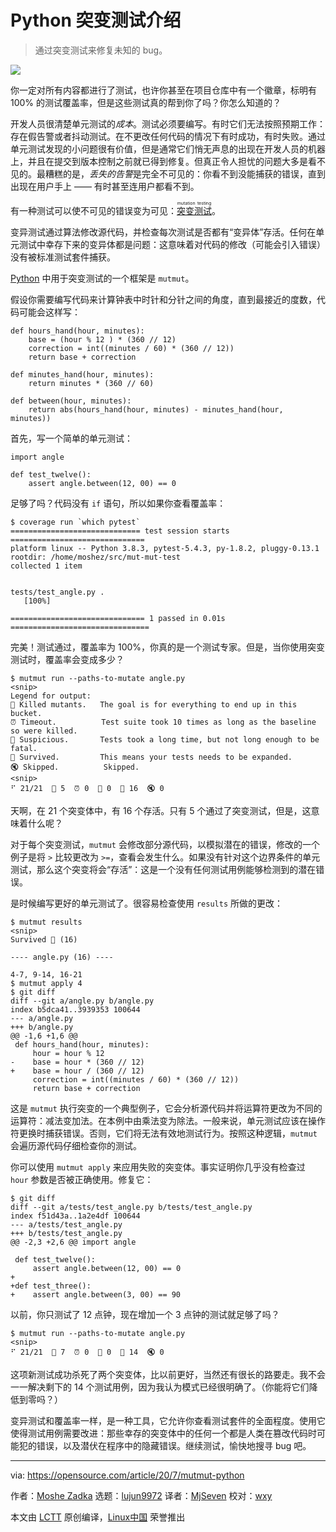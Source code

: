 [#]: collector: (lujun9972)
[#]: translator: (MjSeven)
[#]: reviewer: (wxy)
[#]: publisher: (wxy)
[#]: url: (https://linux.cn/article-12871-1.html)
[#]: subject: (An introduction to mutation testing in Python)
[#]: via: (https://opensource.com/article/20/7/mutmut-python)
[#]: author: (Moshe Zadka https://opensource.com/users/moshez)

Python 突变测试介绍
======

> 通过突变测试来修复未知的 bug。

![](https://img.linux.net.cn/data/attachment/album/202011/29/230106ie9xc89dj3jx1yj9.jpg)

你一定对所有内容都进行了测试，也许你甚至在项目仓库中有一个徽章，标明有 100% 的测试覆盖率，但是这些测试真的帮到你了吗？你怎么知道的？

开发人员很清楚单元测试的*成本*。测试必须要编写。有时它们无法按照预期工作：存在假告警或者抖动测试。在不更改任何代码的情况下有时成功，有时失败。通过单元测试发现的小问题很有价值，但是通常它们悄无声息的出现在开发人员的机器上，并且在提交到版本控制之前就已得到修复。但真正令人担忧的问题大多是看不见的。最糟糕的是，*丢失的告警*是完全不可见的：你看不到没能捕获的错误，直到出现在用户手上 —— 有时甚至连用户都看不到。

有一种测试可以使不可见的错误变为可见：<ruby>[突变测试][2]<rt>mutation testing</rt></ruby>。

变异测试通过算法修改源代码，并检查每次测试是否都有“变异体”存活。任何在单元测试中幸存下来的变异体都是问题：这意味着对代码的修改（可能会引入错误）没有被标准测试套件捕获。

[Python][3] 中用于突变测试的一个框架是 `mutmut`。

假设你需要编写代码来计算钟表中时针和分针之间的角度，直到最接近的度数，代码可能会这样写：

```
def hours_hand(hour, minutes):
    base = (hour % 12 ) * (360 // 12)
    correction = int((minutes / 60) * (360 // 12))
    return base + correction

def minutes_hand(hour, minutes):
    return minutes * (360 // 60)

def between(hour, minutes):
    return abs(hours_hand(hour, minutes) - minutes_hand(hour, minutes))
```

首先，写一个简单的单元测试：

```
import angle

def test_twelve():
    assert angle.between(12, 00) == 0
```

足够了吗？代码没有 `if` 语句，所以如果你查看覆盖率：

```
$ coverage run `which pytest`
============================= test session starts ==============================
platform linux -- Python 3.8.3, pytest-5.4.3, py-1.8.2, pluggy-0.13.1
rootdir: /home/moshez/src/mut-mut-test
collected 1 item                                                              

tests/test_angle.py .                                                    [100%]

============================== 1 passed in 0.01s ===============================
```

完美！测试通过，覆盖率为 100%，你真的是一个测试专家。但是，当你使用突变测试时，覆盖率会变成多少？

```
$ mutmut run --paths-to-mutate angle.py
<snip>
Legend for output:
🎉 Killed mutants.   The goal is for everything to end up in this bucket.
⏰ Timeout.          Test suite took 10 times as long as the baseline so were killed.
🤔 Suspicious.       Tests took a long time, but not long enough to be fatal.
🙁 Survived.         This means your tests needs to be expanded.
🔇 Skipped.          Skipped.
<snip>
⠋ 21/21  🎉 5  ⏰ 0  🤔 0  🙁 16  🔇 0
```

天啊，在 21 个突变体中，有 16 个存活。只有 5 个通过了突变测试，但是，这意味着什么呢？

对于每个突变测试，`mutmut` 会修改部分源代码，以模拟潜在的错误，修改的一个例子是将 `>` 比较更改为 `>=`，查看会发生什么。如果没有针对这个边界条件的单元测试，那么这个突变将会“存活”：这是一个没有任何测试用例能够检测到的潜在错误。

是时候编写更好的单元测试了。很容易检查使用 `results` 所做的更改：

```
$ mutmut results
<snip>
Survived 🙁 (16)

---- angle.py (16) ----

4-7, 9-14, 16-21
$ mutmut apply 4
$ git diff
diff --git a/angle.py b/angle.py
index b5dca41..3939353 100644
--- a/angle.py
+++ b/angle.py
@@ -1,6 +1,6 @@
 def hours_hand(hour, minutes):
     hour = hour % 12
-    base = hour * (360 // 12)
+    base = hour / (360 // 12)
     correction = int((minutes / 60) * (360 // 12))
     return base + correction
```

这是 `mutmut` 执行突变的一个典型例子，它会分析源代码并将运算符更改为不同的运算符：减法变加法。在本例中由乘法变为除法。一般来说，单元测试应该在操作符更换时捕获错误。否则，它们将无法有效地测试行为。按照这种逻辑，`mutmut` 会遍历源代码仔细检查你的测试。

你可以使用 `mutmut apply` 来应用失败的突变体。事实证明你几乎没有检查过 `hour` 参数是否被正确使用。修复它：

```
$ git diff
diff --git a/tests/test_angle.py b/tests/test_angle.py
index f51d43a..1a2e4df 100644
--- a/tests/test_angle.py
+++ b/tests/test_angle.py
@@ -2,3 +2,6 @@ import angle
 
 def test_twelve():
     assert angle.between(12, 00) == 0
+
+def test_three():
+    assert angle.between(3, 00) == 90
```

以前，你只测试了 12 点钟，现在增加一个 3 点钟的测试就足够了吗？

```
$ mutmut run --paths-to-mutate angle.py
<snip>
⠋ 21/21  🎉 7  ⏰ 0  🤔 0  🙁 14  🔇 0
```

这项新测试成功杀死了两个突变体，比以前更好，当然还有很长的路要走。我不会一一解决剩下的 14 个测试用例，因为我认为模式已经很明确了。（你能将它们降低到零吗？）

变异测试和覆盖率一样，是一种工具，它允许你查看测试套件的全面程度。使用它使得测试用例需要改进：那些幸存的突变体中的任何一个都是人类在篡改代码时可能犯的错误，以及潜伏在程序中的隐藏错误。继续测试，愉快地搜寻 bug 吧。

--------------------------------------------------------------------------------

via: https://opensource.com/article/20/7/mutmut-python

作者：[Moshe Zadka][a]
选题：[lujun9972][b]
译者：[MjSeven](https://github.com/MjSeven)
校对：[wxy](https://github.com/wxy)

本文由 [LCTT](https://github.com/LCTT/TranslateProject) 原创编译，[Linux中国](https://linux.cn/) 荣誉推出

[a]: https://opensource.com/users/moshez
[b]: https://github.com/lujun9972
[1]: https://opensource.com/sites/default/files/styles/image-full-size/public/lead-images/search_find_code_python_programming.png?itok=ynSL8XRV (Searching for code)
[2]: https://opensource.com/article/19/8/mutation-testing-evolution-tdd
[3]: https://opensource.com/resources/python

